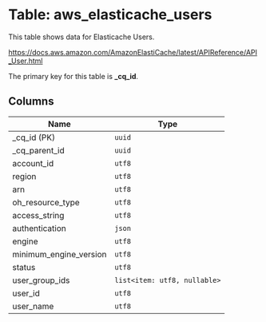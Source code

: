 # Table: aws_elasticache_users

This table shows data for Elasticache Users.

https://docs.aws.amazon.com/AmazonElastiCache/latest/APIReference/API_User.html

The primary key for this table is **_cq_id**.

## Columns

| Name          | Type          |
| ------------- | ------------- |
|_cq_id (PK)|`uuid`|
|_cq_parent_id|`uuid`|
|account_id|`utf8`|
|region|`utf8`|
|arn|`utf8`|
|oh_resource_type|`utf8`|
|access_string|`utf8`|
|authentication|`json`|
|engine|`utf8`|
|minimum_engine_version|`utf8`|
|status|`utf8`|
|user_group_ids|`list<item: utf8, nullable>`|
|user_id|`utf8`|
|user_name|`utf8`|